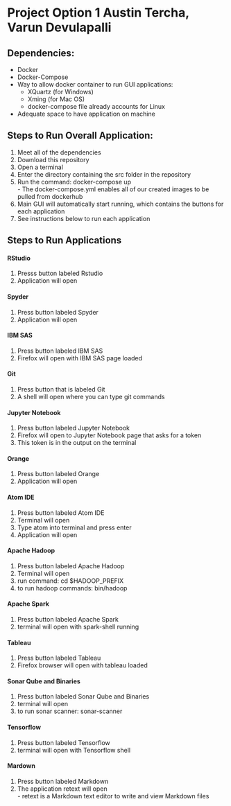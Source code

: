 # Project Option 1 Austin Tercha, Varun Devulapalli  

## Dependencies:  
  - Docker  
  - Docker-Compose
  - Way to allow docker container to run GUI applications:  
    - XQuartz (for Windows)  
    - Xming (for Mac OS)  
    - docker-compose file already accounts for Linux  
  - Adequate space to have application on machine  

## Steps to Run Overall Application:  
  1. Meet all of the dependencies  
  2. Download this repository  
  3. Open a terminal  
  4. Enter the directory containing the src folder in the repository  
  5. Run the command: docker-compose up  
    - The docker-compose.yml enables all of our created images to be pulled
    from dockerhub  
  6. Main GUI will automatically start running, which contains the buttons for
  each application  
  7. See instructions below to run each application  

## Steps to Run Applications  
#### RStudio  
  1. Presss button labeled Rstudio  
  2. Application will open  
#### Spyder  
  1. Press button labeled Spyder  
  2. Application will open  
#### IBM SAS  
  1. Press button labeled IBM SAS  
  2. Firefox will open with IBM SAS page loaded  
#### Git  
  1. Press button that is labeled Git  
  2. A shell will open where you can type git commands  
#### Jupyter Notebook  
  1. Press button labeled Jupyter Notebook  
  2. Firefox will open to Jupyter Notebook page that asks for a token  
  3. This token is in the output on the terminal  
#### Orange  
  1. Press button labeled Orange  
  2. Application will open  
#### Atom IDE  
  1. Press button labeled Atom IDE  
  2. Terminal will open  
  3. Type atom into terminal and press enter  
  4. Application will open  
#### Apache Hadoop  
  1. Press button labeled Apache Hadoop  
  2. Terminal will open
  3. run command: cd $HADOOP_PREFIX  
  4. to run hadoop commands: bin/hadoop <hadoop command>  
#### Apache Spark  
  1. Press button labeled Apache Spark  
  2. terminal will open with spark-shell running  
#### Tableau  
  1. Press button labeled Tableau  
  2. Firefox browser will open with tableau loaded  
#### Sonar Qube and Binaries  
  1. Press button labeled Sonar Qube and Binaries  
  2. terminal will open  
  3. to run sonar scanner: sonar-scanner  
#### Tensorflow  
  1. Press button labeled Tensorflow  
  2. terminal will open with Tensorflow shell  
#### Mardown  
  1. Press button labeled Markdown  
  2. The application retext will open  
    - retext is a Markdown text editor to write and view Markdown files
